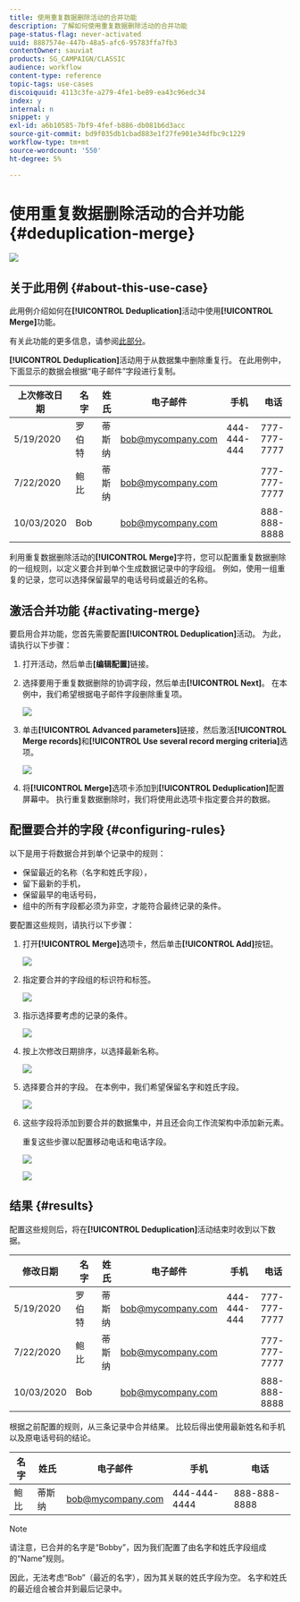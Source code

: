 ```yaml
---
title: 使用重复数据删除活动的合并功能
description: 了解如何使用重复数据删除活动的合并功能
page-status-flag: never-activated
uuid: 8887574e-447b-48a5-afc6-95783ffa7fb3
contentOwner: sauviat
products: SG_CAMPAIGN/CLASSIC
audience: workflow
content-type: reference
topic-tags: use-cases
discoiquuid: 4113c3fe-a279-4fe1-be89-ea43c96edc34
index: y
internal: n
snippet: y
exl-id: a6b10585-7bf9-4fef-b886-db081b6d3acc
source-git-commit: bd9f035db1cbad883e1f27fe901e34dfbc9c1229
workflow-type: tm+mt
source-wordcount: '550'
ht-degree: 5%

---
```


# 使用重复数据删除活动的合并功能 {#deduplication-merge}

![](../../assets/common.svg)

## 关于此用例 {#about-this-use-case}

此用例介绍如何在&#x200B;**[!UICONTROL Deduplication]**&#x200B;活动中使用&#x200B;**[!UICONTROL Merge]**&#x200B;功能。

有关此功能的更多信息，请参阅[此部分](deduplication.md#merging-fields-into-single-record)。

**[!UICONTROL Deduplication]**&#x200B;活动用于从数据集中删除重复行。 在此用例中，下面显示的数据会根据“电子邮件”字段进行复制。

| 上次修改日期 | 名字 | 姓氏 | 电子邮件 | 手机 | 电话 |
|-----|------------|-----------|-------|--------------|------|
| 5/19/2020 | 罗伯特 | 蒂斯纳 | bob@mycompany.com | 444-444-444 | 777-777-7777 |
| 7/22/2020 | 鲍比 | 蒂斯纳 | bob@mycompany.com |  | 777-777-7777 |
| 10/03/2020 | Bob |  | bob@mycompany.com |  | 888-888-8888 |

利用重复数据删除活动的&#x200B;**[!UICONTROL Merge]**&#x200B;字符，您可以配置重复数据删除的一组规则，以定义要合并到单个生成数据记录中的字段组。 例如，使用一组重复的记录，您可以选择保留最早的电话号码或最近的名称。

## 激活合并功能 {#activating-merge}


要启用合并功能，您首先需要配置&#x200B;**[!UICONTROL Deduplication]**&#x200B;活动。 为此，请执行以下步骤：

1. 打开活动，然后单击&#x200B;**[编辑配置]**&#x200B;链接。

1. 选择要用于重复数据删除的协调字段，然后单击&#x200B;**[!UICONTROL Next]**。 在本例中，我们希望根据电子邮件字段删除重复项。

   ![](assets/uc_merge_edit.png)

1. 单击&#x200B;**[!UICONTROL Advanced parameters]**&#x200B;链接，然后激活&#x200B;**[!UICONTROL Merge records]**&#x200B;和&#x200B;**[!UICONTROL Use several record merging criteria]**&#x200B;选项。

   ![](assets/uc_merge_advanced_parameters.png)

1. 将&#x200B;**[!UICONTROL Merge]**&#x200B;选项卡添加到&#x200B;**[!UICONTROL Deduplication]**&#x200B;配置屏幕中。 执行重复数据删除时，我们将使用此选项卡指定要合并的数据。

## 配置要合并的字段 {#configuring-rules}

以下是用于将数据合并到单个记录中的规则：

* 保留最近的名称（名字和姓氏字段），
* 留下最新的手机，
* 保留最早的电话号码，
* 组中的所有字段都必须为非空，才能符合最终记录的条件。

要配置这些规则，请执行以下步骤：

1. 打开&#x200B;**[!UICONTROL Merge]**&#x200B;选项卡，然后单击&#x200B;**[!UICONTROL Add]**&#x200B;按钮。

   ![](assets/uc_merge_add.png)

1. 指定要合并的字段组的标识符和标签。

   ![](assets/uc_merge_identifier.png)

1. 指示选择要考虑的记录的条件。

   ![](assets/uc_merge_filter.png)

1. 按上次修改日期排序，以选择最新名称。

   ![](assets/uc_merge_sort.png)

1. 选择要合并的字段。 在本例中，我们希望保留名字和姓氏字段。

   ![](assets/uc_merge_keep.png)

1. 这些字段将添加到要合并的数据集中，并且还会向工作流架构中添加新元素。

   重复这些步骤以配置移动电话和电话字段。

   ![](assets/dedup8.png)

   ![](assets/dedup9.png)

## 结果 {#results}

配置这些规则后，将在&#x200B;**[!UICONTROL Deduplication]**&#x200B;活动结束时收到以下数据。

| 修改日期 | 名字 | 姓氏 | 电子邮件 | 手机 | 电话 |
|-----|------------|-----------|-------|--------------|------|
| 5/19/2020 | 罗伯特 | 蒂斯纳 | bob@mycompany.com | 444-444-444 | 777-777-7777 |
| 7/22/2020 | 鲍比 | 蒂斯纳 | bob@mycompany.com |  | 777-777-7777 |
| 10/03/2020 | Bob |  | bob@mycompany.com |  | 888-888-8888 |

根据之前配置的规则，从三条记录中合并结果。 比较后得出使用最新姓名和手机以及原电话号码的结论。

| 名字 | 姓氏 | 电子邮件 | 手机 | 电话 |
|------------|-----------|-------|--------------|------|
| 鲍比 | 蒂斯纳 | bob@mycompany.com | 444-444-4444 | 888-888-8888 |

>[!NOTE]
>
> 请注意，已合并的名字是“Bobby”，因为我们配置了由名字和姓氏字段组成的“Name”规则。
>
>因此，无法考虑“Bob”（最近的名字），因为其关联的姓氏字段为空。 名字和姓氏的最近组合被合并到最后记录中。
